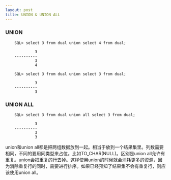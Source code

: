 ```yaml
---
layout: post
title: UNION & UNION ALL
---
```


### UNION
```
	SQL> select 3 from dual union select 4 from dual;

			 3
	----------
			 3
			 4

	SQL> select 3 from dual union select 3 from dual;

			 3
	----------
			 3
```

### UNION ALL
```
	SQL> select 3 from dual union all select 3 from dual;

			 3
	----------
			 3
			 3
```
union和union all都是把两组数据放到一起。相当于放到一个结果集里。列数需要相同，不同的要用同类型来占位。比如TO_CHAR(NULL)。区别是union all允许有重复。union会把重复的行去掉。这样使用union的时候就会消耗更多的资源，因为消除重复行的同时，需要进行排序。如果已经预知了结果集不会有重复行，则应该使用union all。
